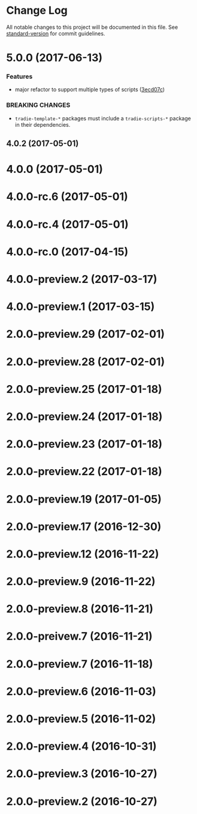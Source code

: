 # Change Log

All notable changes to this project will be documented in this file.
See [standard-version](https://github.com/conventional-changelog/standard-version) for commit guidelines.

<a name="5.0.0"></a>
# 5.0.0 (2017-06-13)


### Features

* major refactor to support multiple types of scripts ([3ecd07c](https://github.com/jameslnewell/tradie-v4/commit/3ecd07c))


### BREAKING CHANGES

* `tradie-template-*` packages must include a `tradie-scripts-*` package in their dependencies.



<a name="4.0.2"></a>
## 4.0.2 (2017-05-01)



<a name="4.0.0"></a>
# 4.0.0 (2017-05-01)



<a name="4.0.0-rc.6"></a>
# 4.0.0-rc.6 (2017-05-01)



<a name="4.0.0-rc.4"></a>
# 4.0.0-rc.4 (2017-05-01)



<a name="4.0.0-rc.0"></a>
# 4.0.0-rc.0 (2017-04-15)



<a name="4.0.0-preview.2"></a>
# 4.0.0-preview.2 (2017-03-17)



<a name="4.0.0-preview.1"></a>
# 4.0.0-preview.1 (2017-03-15)



<a name="2.0.0-preview.29"></a>
# 2.0.0-preview.29 (2017-02-01)



<a name="2.0.0-preview.28"></a>
# 2.0.0-preview.28 (2017-02-01)



<a name="2.0.0-preview.25"></a>
# 2.0.0-preview.25 (2017-01-18)



<a name="2.0.0-preview.24"></a>
# 2.0.0-preview.24 (2017-01-18)



<a name="2.0.0-preview.23"></a>
# 2.0.0-preview.23 (2017-01-18)



<a name="2.0.0-preview.22"></a>
# 2.0.0-preview.22 (2017-01-18)



<a name="2.0.0-preview.19"></a>
# 2.0.0-preview.19 (2017-01-05)



<a name="2.0.0-preview.17"></a>
# 2.0.0-preview.17 (2016-12-30)



<a name="2.0.0-preview.12"></a>
# 2.0.0-preview.12 (2016-11-22)



<a name="2.0.0-preview.9"></a>
# 2.0.0-preview.9 (2016-11-22)



<a name="2.0.0-preview.8"></a>
# 2.0.0-preview.8 (2016-11-21)



<a name="2.0.0-preivew.7"></a>
# 2.0.0-preivew.7 (2016-11-21)



<a name="2.0.0-preview.7"></a>
# 2.0.0-preview.7 (2016-11-18)



<a name="2.0.0-preview.6"></a>
# 2.0.0-preview.6 (2016-11-03)



<a name="2.0.0-preview.5"></a>
# 2.0.0-preview.5 (2016-11-02)



<a name="2.0.0-preview.4"></a>
# 2.0.0-preview.4 (2016-10-31)



<a name="2.0.0-preview.3"></a>
# 2.0.0-preview.3 (2016-10-27)



<a name="2.0.0-preview.2"></a>
# 2.0.0-preview.2 (2016-10-27)
